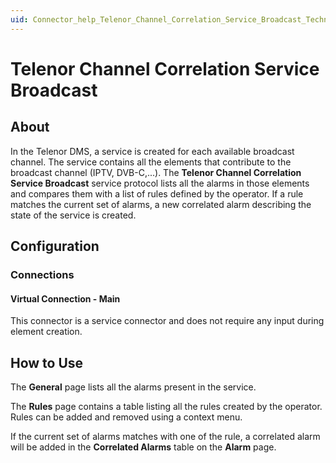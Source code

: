 ```yaml
---
uid: Connector_help_Telenor_Channel_Correlation_Service_Broadcast_Technical
---
```


# Telenor Channel Correlation Service Broadcast

## About

In the Telenor DMS, a service is created for each available broadcast channel. The service contains all the elements that contribute to the broadcast channel (IPTV, DVB-C,...). The **Telenor Channel Correlation Service Broadcast** service protocol lists all the alarms in those elements and compares them with a list of rules defined by the operator. If a rule matches the current set of alarms, a new correlated alarm describing the state of the service is created.

## Configuration

### Connections

#### Virtual Connection - Main

This connector is a service connector and does not require any input during element creation.

## How to Use

The **General** page lists all the alarms present in the service.

The **Rules** page contains a table listing all the rules created by the operator. Rules can be added and removed using a context menu.

If the current set of alarms matches with one of the rule, a correlated alarm will be added in the **Correlated Alarms** table on the **Alarm** page.
